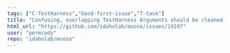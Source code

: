 ```yaml
---
tags: ["C-TestHarness","Good-first-issue","T-task"]
title: "Confusing, overlapping TestHarness Arguments should be cleaned up"
html_url: "https://github.com/idaholab/moose/issues/19107"
user: "permcody"
repo: "idaholab/moose"
---
```


